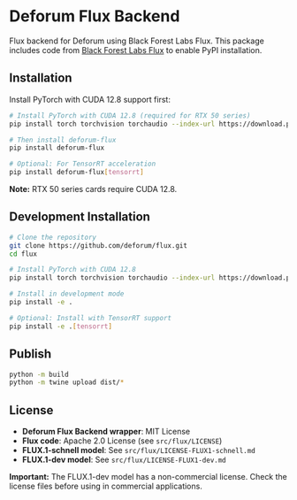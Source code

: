 # Deforum Flux Backend

Flux backend for Deforum using Black Forest Labs Flux. This package includes code from [Black Forest Labs Flux](https://github.com/black-forest-labs/flux) to enable PyPI installation.

## Installation

Install PyTorch with CUDA 12.8 support first:

```bash
# Install PyTorch with CUDA 12.8 (required for RTX 50 series)
pip install torch torchvision torchaudio --index-url https://download.pytorch.org/whl/cu128

# Then install deforum-flux
pip install deforum-flux

# Optional: For TensorRT acceleration
pip install deforum-flux[tensorrt]
```

**Note:** RTX 50 series cards require CUDA 12.8.

## Development Installation

```bash
# Clone the repository
git clone https://github.com/deforum/flux.git
cd flux

# Install PyTorch with CUDA 12.8
pip install torch torchvision torchaudio --index-url https://download.pytorch.org/whl/cu128

# Install in development mode
pip install -e .

# Optional: Install with TensorRT support
pip install -e .[tensorrt]
```

## Publish
```bash
python -m build
python -m twine upload dist/*
```

## License

- **Deforum Flux Backend wrapper**: MIT License
- **Flux code**: Apache 2.0 License (see `src/flux/LICENSE`)
- **FLUX.1-schnell model**: See `src/flux/LICENSE-FLUX1-schnell.md`
- **FLUX.1-dev model**: See `src/flux/LICENSE-FLUX1-dev.md`

**Important:** The FLUX.1-dev model has a non-commercial license. Check the license files before using in commercial applications.